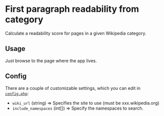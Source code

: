 # First paragraph readability from category
Calculate a readability score for pages in a given Wikipedia category.

## Usage
Just browse to the page where the app lives.

## Config
There are a couple of customizable settings, which you can edit in [`config.php`](config.php):
 * `wiki_url` (string) => Specifies the site to use (must be  xxx.wikipedia.org)
 * `include_namespaces` (int[]) => Specify the namespaces to search.